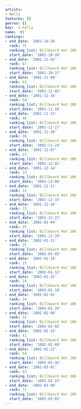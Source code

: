 ```yaml
---
artists:
- Nelly
features: []
genres: []
key: -1-nelly
name: '#1'
rankings:
- end_date: '2001-10-26'
  rank: 75
  ranking_list: Billboard Hot 100
  start_date: '2001-10-20'
- end_date: '2001-11-02'
  rank: 67
  ranking_list: Billboard Hot 100
  start_date: '2001-10-27'
- end_date: '2001-11-09'
  rank: 61
  ranking_list: Billboard Hot 100
  start_date: '2001-11-03'
- end_date: '2001-11-16'
  rank: 54
  ranking_list: Billboard Hot 100
  start_date: '2001-11-10'
- end_date: '2001-11-23'
  rank: 40
  ranking_list: Billboard Hot 100
  start_date: '2001-11-17'
- end_date: '2001-11-30'
  rank: 30
  ranking_list: Billboard Hot 100
  start_date: '2001-11-24'
- end_date: '2001-12-07'
  rank: 23
  ranking_list: Billboard Hot 100
  start_date: '2001-12-01'
- end_date: '2001-12-14'
  rank: 23
  ranking_list: Billboard Hot 100
  start_date: '2001-12-08'
- end_date: '2001-12-21'
  rank: 22
  ranking_list: Billboard Hot 100
  start_date: '2001-12-15'
- end_date: '2001-12-28'
  rank: 22
  ranking_list: Billboard Hot 100
  start_date: '2001-12-22'
- end_date: '2002-01-04'
  rank: 25
  ranking_list: Billboard Hot 100
  start_date: '2001-12-29'
- end_date: '2002-01-11'
  rank: 25
  ranking_list: Billboard Hot 100
  start_date: '2002-01-05'
- end_date: '2002-01-18'
  rank: 25
  ranking_list: Billboard Hot 100
  start_date: '2002-01-12'
- end_date: '2002-01-25'
  rank: 24
  ranking_list: Billboard Hot 100
  start_date: '2002-01-19'
- end_date: '2002-02-01'
  rank: 24
  ranking_list: Billboard Hot 100
  start_date: '2002-01-26'
- end_date: '2002-02-08'
  rank: 32
  ranking_list: Billboard Hot 100
  start_date: '2002-02-02'
- end_date: '2002-02-15'
  rank: 41
  ranking_list: Billboard Hot 100
  start_date: '2002-02-09'
- end_date: '2002-02-22'
  rank: 54
  ranking_list: Billboard Hot 100
  start_date: '2002-02-16'
- end_date: '2002-03-01'
  rank: 63
  ranking_list: Billboard Hot 100
  start_date: '2002-02-23'
- end_date: '2002-03-08'
  rank: 72
  ranking_list: Billboard Hot 100
  start_date: '2002-03-02'
---
```


